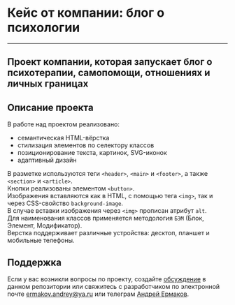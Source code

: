 # Кейс от компании: блог о психологии  
---
Проект компании, которая запускает блог о психотерапии, самопомощи, отношениях и личных границах  
---
## Описание проекта
В работе над проектом реализовано:
* семантическая HTML-вёрстка
* стилизация элементов по селектору классов
* позиционирование текста, картинок, SVG-иконок
* адаптивный дизайн

В разметке используются теги `<header>`, `<main>` и `<footer>`, а также `<section>` и `<article>`.  
Кнопки реализованы элементом `<button>`.  
Изображения вставляются как в HTML, с помощью тега `<img>`, так и через CSS-свойство `background-image`.  
В случае вставки изображения через `<img>` прописан атрибут `alt`.  
Для наименования классов применяется методология `БЭМ` (Блок, Элемент, Модификатор).  
Верстка поддерживает различные устройства: десктоп, планшет и мобильные телефоны.  

## Поддержка
Если у вас возникли вопросы по проекту, создайте [обсуждение](https://github.com/idAndrey/issues/new/choose) в данном репозитории или свяжитесь с разработчиком по электронной почте <a href="mailto:mail@example.com"><ermakov.andrey@ya.ru></a> или телеграм [Андрей Ермаков](https://t.me/pc022979700).  